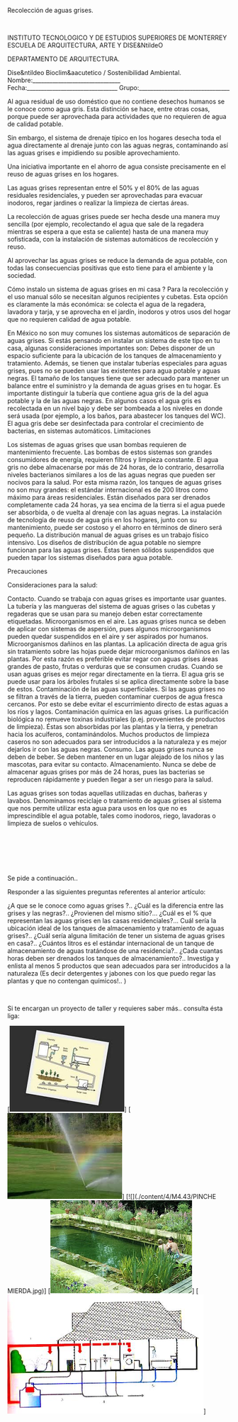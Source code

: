 

Recolección de aguas grises.




 
 


INSTITUTO TECNOLOGICO Y DE ESTUDIOS SUPERIORES DE MONTERREY 
ESCUELA DE ARQUITECTURA, ARTE Y DISE&NtildeO 

DEPARTAMENTO DE ARQUITECTURA.

Dise&ntildeo Bioclim&aacutetico / Sostenibilidad Ambiental.
Nombre:_______________________________ 
Fecha:________________________________ 
Grupo:________________________________ 


Al agua residual de uso doméstico que no contiene desechos humanos se le conoce como agua gris. Esta distinción se hace, entre otras cosas, porque puede ser aprovechada para actividades que no requieren de agua de calidad potable. 

Sin embargo, el sistema de drenaje típico en los hogares desecha toda el agua directamente al drenaje junto con las aguas negras, contaminando así las aguas grises e impidiendo su posible aprovechamiento.

Una iniciativa importante en el ahorro de agua consiste precisamente en el reuso de aguas grises en los hogares.

Las aguas grises representan entre el 50% y el 80% de las aguas residuales residenciales, y pueden ser aprovechadas para evacuar inodoros, regar jardines o realizar la limpieza de ciertas áreas.

La recolección de aguas grises puede ser hecha desde una manera muy sencilla (por ejemplo, recolectando el agua que sale de la regadera mientras se espera a que esta se caliente) hasta de una manera muy sofisticada, con la instalación de sistemas automáticos de recolección y reuso.

Al aprovechar las aguas grises se reduce la demanda de agua potable, con todas las consecuencias positivas que esto tiene para el ambiente y la sociedad.


Cómo instalo un sistema de aguas grises en mi casa ?
Para la recolección y el uso manual sólo se necesitan algunos recipientes y cubetas. Esta opción es claramente la más económica: se colecta el agua de la regadera, lavadora y tarja, y se aprovecha en el jardín, inodoros y otros usos del hogar que no requieren calidad de agua potable.

En México no son muy comunes los sistemas automáticos de separación de aguas grises. Si estás pensando en instalar un sistema de este tipo en tu casa, algunas consideraciones importantes son:
Debes disponer de un espacio suficiente para la ubicación de los tanques de almacenamiento y tratamiento. Además, se tienen que instalar tuberías especiales para aguas grises, pues no se pueden usar las existentes para agua potable y aguas negras. 
El tamaño de los tanques tiene que ser adecuado para mantener un balance entre el suministro y la demanda de aguas grises en tu hogar. 
Es importante distinguir la tubería que contiene agua gris de la del agua potable y la de las aguas negras. 
En algunos casos el agua gris es recolectada en un nivel bajo y debe ser bombeada a los niveles en donde será usada (por ejemplo, a los baños, para abastecer los tanques del WC). 
El agua gris debe ser desinfectada para controlar el crecimiento de bacterias, en sistemas automáticos. 
Limitaciones

Los sistemas de aguas grises que usan bombas requieren de mantenimiento frecuente. Las bombas de estos sistemas son grandes consumidores de energía, requieren filtros y limpieza constante. 
El agua gris no debe almacenarse por más de 24 horas, de lo contrario, desarrolla niveles bacterianos similares a los de las aguas negras que pueden ser nocivos para la salud. Por esta misma razón, los tanques de aguas grises no son muy grandes: el estándar internacional es de 200 litros como máximo para áreas residenciales. Están diseñados para ser drenados completamente cada 24 horas, ya sea encima de la tierra si el agua puede ser absorbida, o de vuelta al drenaje con las aguas negras. 
La instalación de tecnología de reuso de agua gris en los hogares, junto con su mantenimiento, puede ser costoso y el ahorro en términos de dinero será pequeño. 
La distribución manual de aguas grises es un trabajo físico intensivo. 
Los diseños de distribución de agua potable no siempre funcionan para las aguas grises. Éstas tienen sólidos suspendidos que pueden tapar los sistemas diseñados para agua potable. 


Precauciones

Consideraciones para la salud:

Contacto. Cuando se trabaja con aguas grises es importante usar guantes. La tubería y las mangueras del sistema de aguas grises o las cubetas y regaderas que se usan para su manejo deben estar correctamente etiquetadas. 
Microorganismos en el aire. Las aguas grises nunca se deben de aplicar con sistemas de aspersión, pues algunos microorganismos pueden quedar suspendidos en el aire y ser aspirados por humanos. 
Microorganismos dañinos en las plantas. La aplicación directa de agua gris sin tratamiento sobre las hojas puede dejar microorganismos dañinos en las plantas. Por esta razón es preferible evitar regar con aguas grises áreas grandes de pasto, frutas o verduras que se consumen crudas. Cuando se usan aguas grises es mejor regar directamente en la tierra. El agua gris se puede usar para los árboles frutales si se aplica directamente sobre la base de estos. 
Contaminación de las aguas superficiales. Si las aguas grises no se filtran a través de la tierra, pueden contaminar cuerpos de agua fresca cercanos. Por esto se debe evitar el escurrimiento directo de estas aguas a los ríos y lagos. 
Contaminación química en las aguas grises. La purificación biológica no remueve toxinas industriales (p.ej. provenientes de productos de limpieza). Éstas son absorbidas por las plantas y la tierra, y penetran hacia los acuíferos, contaminándolos. Muchos productos de limpieza caseros no son adecuados para ser introducidos a la naturaleza y es mejor dejarlos ir con las aguas negras. Consumo. Las aguas grises nunca se deben de beber. Se deben mantener en un lugar alejado de los niños y las mascotas, para evitar su contacto. 
Almacenamiento. Nunca se debe de almacenar aguas grises por más de 24 horas, pues las bacterias se reproducen rápidamente y pueden llegar a ser un riesgo para la salud. 























Las aguas grises son todas aquellas utilizadas en duchas, bañeras y lavabos. Denominamos reciclaje o tratamiento de aguas grises al sistema que nos permite utilizar esta agua para usos en los que no es imprescindible el agua potable, tales como inodoros, riego, lavadoras o limpieza de suelos o vehículos. 















  


  
 





 
 
Se pide a continuación.. 

Responder a las siguientes preguntas referentes al anterior artículo: 

¿A que se le conoce como aguas grises ?..
¿Cuál es la diferencia entre las grises y las negras?.. ¿Provienen del mismo sitio?...
¿Cuál es el % que representan las aguas grises en las casas residenciales?...
Cuál sería la ubicación ideal de los tanques de almacenamiento y tratamiento de aguas grises?..
¿Cuál sería alguna limitación de tener un sistema de aguas grises en casa?..
¿Cuántos litros es el estándar internacional de un tanque de almacenamiento de aguas tratándose de una residencia?.. 
¿Cada cuantas horas deben ser drenados los tanques de almacenamiento?..
Investiga y enlista al menos 5 productos que sean adecuados para ser introducidos a la naturaleza (Es decir detergentes y jabones con los que puedo regar las plantas y que no contengan químicos!.. )



 

 Si te encargan un proyecto de taller y requieres saber más.. consulta ésta liga: 







[![](./content/4/M4.43/gris.7.bmp)]
[![](./content/4/M4.43/gris.8.jpg)]
[![](./content/4/M4.43/PINCHE MIERDA.jpg)]
[![](./content/4/M4.43/0.grismierda.jpg)]
[![](./content/4/M4.43/gris.jpg)]
